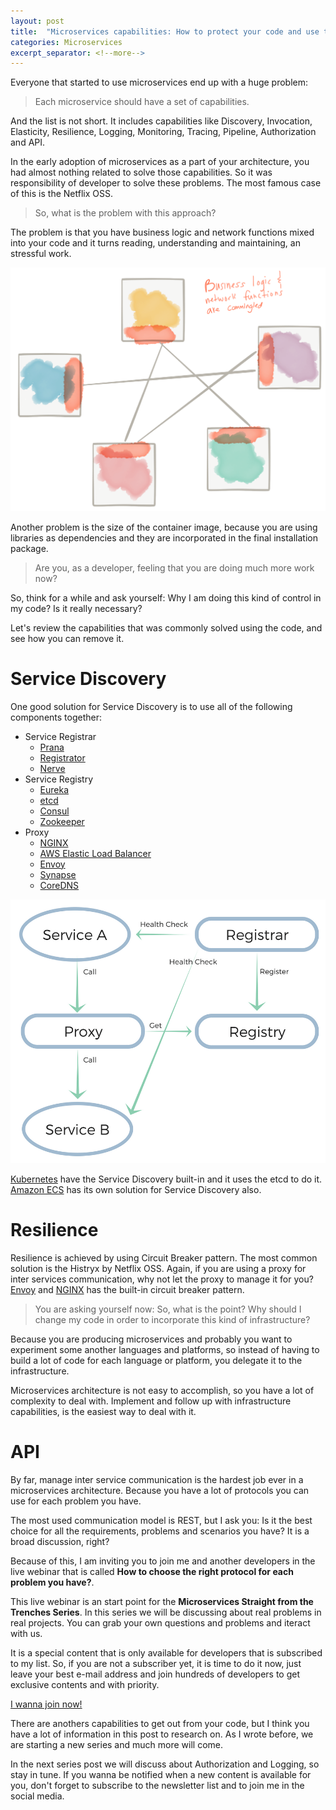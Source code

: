 ```yaml
---
layout: post
title:  "Microservices capabilities: How to protect your code and use the infrastructure's super powers?"
categories: Microservices
excerpt_separator: <!--more-->
---
```

Everyone that started to use microservices end up with a huge problem: 

>Each microservice should have a set of capabilities.

And the list is not short.<!--more--> It includes capabilities like Discovery, Invocation, Elasticity, Resilience, Logging, Monitoring, Tracing, Pipeline, Authorization and API.

In the early adoption of microservices as a part of your architecture, you had almost nothing related to solve those capabilities. So it was responsibility of developer to solve these problems. The most famous case of this is the Netflix OSS.

> So, what is the problem with this approach? 

The problem is that you have business logic and network functions mixed into your code and it turns reading, understanding and maintaining, an stressful work.

![The problem of libraries to solve capabilities](/assets/images/posts/network-commingled.png)

Another problem is the size of the container image, because you are using libraries as dependencies and they are incorporated in the final installation package.

> Are you, as a developer, feeling that you are doing much more work now?

So, think for a while and ask yourself: Why I am doing this kind of control in my code? Is it really necessary?

Let's review the capabilities that was commonly solved using the code, and see how you can remove it.

# Service Discovery

One good solution for Service Discovery is to use all of the following components together: 

* Service Registrar 
    * <a target="_blank" href="https://github.com/netflix/Prana">Prana</a>
    * <a target="_blank" href="https://github.com/gliderlabs/registrator">Registrator</a>
    * <a target="_blank" href="https://github.com/airbnb/nerve">Nerve</a>
* Service Registry
    * <a target="_blank" href="https://github.com/Netflix/eureka">Eureka</a>
    * <a target="_blank" href="https://github.com/coreos/etcd">etcd</a>
    * <a target="_blank" href="https://www.consul.io/">Consul</a>
    * <a target="_blank" href="http://zookeeper.apache.org/">Zookeeper</a>
* Proxy
    * <a target="_blank" href="https://www.nginx.com">NGINX</a>
    * <a target="_blank" href="https://aws.amazon.com/elasticloadbalancing/">AWS Elastic Load Balancer</a>
    * <a target="_blank" href="https://www.envoyproxy.io">Envoy</a>
    * <a target="_blank" href="https://github.com/airbnb/synapse">Synapse</a>
    * <a target="_blank" href="https://coredns.io">CoreDNS</a>

![Service Discovery Solution](/assets/images/posts/service-discovery.png)

<a target="_blank" href="https://github.com/kubernetes/kubernetes/blob/master/docs/design/architecture.md">Kubernetes</a> have the Service Discovery built-in and it uses the etcd to do it. <a target="_blank" href="http://aws.amazon.com/documentation/ecs">Amazon ECS</a> has its own solution for Service Discovery also.

# Resilience

Resilience is achieved by using Circuit Breaker pattern. The most common solution is the Histryx by Netflix OSS. Again, if you are using a proxy for inter services communication, why not let the proxy to manage it for you? <a target="_blank" href="https://www.envoyproxy.io/docs/envoy/latest/intro/arch_overview/circuit_breaking">Envoy</a> and <a target="_blank" href="https://www.nginx.com/blog/microservices-reference-architecture-nginx-circuit-breaker-pattern/">NGINX</a> has the built-in circuit breaker pattern.

> You are asking yourself now: So, what is the point? Why should I change my code in order to incorporate this kind of infrastructure?

Because you are producing microservices and probably you want to experiment some another languages and platforms, so instead of having to build a lot of code for each language or platform, you delegate it to the infrastructure. 

Microservices architecture is not easy to accomplish, so you have a lot of complexity to deal with. Implement and follow up with infrastructure capabilities, is the easiest way to deal with it.

# API

By far, manage inter service communication is the hardest job ever in a microservices architecture. Because you have a lot of protocols you can use for each problem you have. 

The most used communication model is REST, but I ask you: Is it the best choice for all the requirements, problems and scenarios you have? It is a broad discussion, right?

Because of this, I am inviting you to join me and another developers in the live webinar that is called  **How to choose the right protocol for each problem you have?**. 

This live webinar is an start point for the **Microservices Straight from the Trenches Series**. In this series we will be discussing about real problems in real projects. You can grab your own questions and problems and iteract with us.

It is a special content that is only available for developers that is subscribed to my list. So, if you are not a subscriber yet, it is time to do it now, just leave your best e-mail address and join hundreds of developers to get exclusive contents and with priority.

<p class="text-center">
    <a target="_blank" href="https://webinars.mrbraz.tech" class="btn btn-lg btn-primary">I wanna join now!</a>
</p>

There are anothers capabilities to get out from your code, but I think you have a lot of information in this post to research on. As I wrote before, we are starting a new series and much more will come.

In the next series post we will discuss about Authorization and Logging, so stay in tune. If you wanna be notified when a new content is available for you, don't forget to subscribe to the newsletter list and to join me in the social media.
